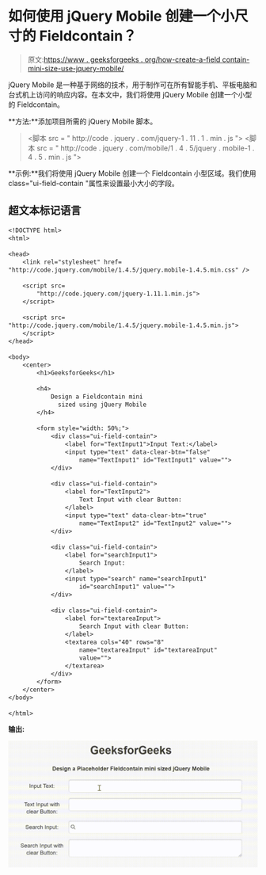 # 如何使用 jQuery Mobile 创建一个小尺寸的 Fieldcontain？

> 原文:[https://www . geeksforgeeks . org/how-create-a-field contain-mini-size-use-jquery-mobile/](https://www.geeksforgeeks.org/how-to-create-a-fieldcontain-mini-sized-using-jquery-mobile/)

jQuery Mobile 是一种基于网络的技术，用于制作可在所有智能手机、平板电脑和台式机上访问的响应内容。在本文中，我们将使用 jQuery Mobile 创建一个小型的 Fieldcontain。

**方法:**添加项目所需的 jQuery Mobile 脚本。

> <link rel="”stylesheet”" href="”http://code.jquery.com/mobile/1.4.5/jquery.mobile-1.4.5.min.css”">
> <脚本 src = " http://code . jquery . com/jquery-1 . 11 . 1 . min . js "></脚本>
> <脚本 src = " http://code . jquery . com/mobile/1 . 4 . 5/jquery . mobile-1 . 4 . 5 . min . js "></脚本>

**示例:**我们将使用 jQuery Mobile 创建一个 Fieldcontain 小型区域。我们使用 class="ui-field-contain "属性来设置最小大小的字段。

## 超文本标记语言

```
<!DOCTYPE html>
<html>

<head>
    <link rel="stylesheet" href=
"http://code.jquery.com/mobile/1.4.5/jquery.mobile-1.4.5.min.css" />

    <script src=
        "http://code.jquery.com/jquery-1.11.1.min.js">
    </script>

    <script src=
"http://code.jquery.com/mobile/1.4.5/jquery.mobile-1.4.5.min.js">
    </script>
</head>

<body>
    <center>
        <h1>GeeksforGeeks</h1>

        <h4>
            Design a Fieldcontain mini 
              sized using jQuery Mobile
        </h4>

        <form style="width: 50%;">
            <div class="ui-field-contain">
                <label for="TextInput1">Input Text:</label>
                <input type="text" data-clear-btn="false" 
                    name="TextInput1" id="TextInput1" value="">
            </div>

            <div class="ui-field-contain">
                <label for="TextInput2">
                    Text Input with clear Button:
                </label>
                <input type="text" data-clear-btn="true" 
                    name="TextInput2" id="TextInput2" value="">
            </div>

            <div class="ui-field-contain">
                <label for="searchInput1">
                    Search Input:
                </label>
                <input type="search" name="searchInput1"
                    id="searchInput1" value="">
            </div>

            <div class="ui-field-contain">
                <label for="textareaInput">
                    Search Input with clear Button:
                </label>
                <textarea cols="40" rows="8" 
                    name="textareaInput" id="textareaInput"
                    value="">
                </textarea>
            </div>
        </form>
    </center>
</body>

</html>
```

**输出:**

![](img/dd37a81e3fd021698921f7da9acae7fb.png)